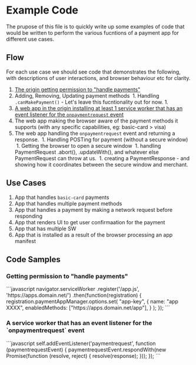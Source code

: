 # Example Code

The prupose of this file is to quickly write up some examples of code that would be written to perform the various fucntions of a payment app for different use cases.

## Flow

For each use case we should see code that demonstrates the following, with descriptions of user interactions, and browser behaviour etc for clarity.

  1. [The origin getting permission to "handle payments"](#example2)
  1. Adding, Removing, Updating payment methods
  1. Handling `.canMakePayment()` - Let's leave this fucntionality out for now. 1.
  1. [A web app in the origin installing at least 1 service worker that has an event listener for the `onpaymentrequest` event](#example1)
  1. The web app making the browser aware of the payment methods it supports (with any specific capabilities, eg: basic-card > visa)
  1. The web app handling the `onpaymentrequest` event and returning a response.
  1. Handling POSTing for payment (without a secure window)
  1. Getting the browser to open a secure window
  1. handling PaymentRequest .abort(), .updateWith(), and whatever else PaymentRequest can throw at us.
  1. creating a PaymentResponse - and showing how it coordinates between the secure window and merchant.
  
## Use Cases

  1. App that handles `basic-card` payments
  1. App that handles multiple payment methods
  1. App that handles a payment by making a network request before responding
  1. App that renders UI to get user confirmaation for the payment
  1. App that has multiple SW
  1. App that is installed as a result of the browser processing an app manifest
  
## Code Samples

<h3 id="example2">Getting permission to "handle payments"</h3>
```javascript
navigator.serviceWorker
  .register('/app.js', 'https://apps.domain.net/')
  .then(function(registration) {
    registration.paymentAppManager.options.set(
      "app-key",
      {
        name: "app XXXX",
        enabledMethods: ["https://apps.domain.net/app"],
      }
    );
});
```

<h3 id="example1">A service worker that has an event listener for the `onpaymentrequest` event</h3>
```javascript
self.addEventListener('paymentrequest', function (paymentrequestEvent) {
  paymentrequestEvent.respondWith(new Promise(function (resolve, reject) {
    resolve(response);
  }));
});
```


